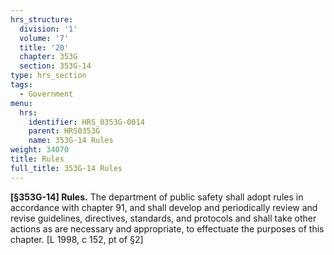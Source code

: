 ```yaml
---
hrs_structure:
  division: '1'
  volume: '7'
  title: '20'
  chapter: 353G
  section: 353G-14
type: hrs_section
tags:
  - Government
menu:
  hrs:
    identifier: HRS_0353G-0014
    parent: HRS0353G
    name: 353G-14 Rules
weight: 34070
title: Rules
full_title: 353G-14 Rules
---
```

**[§353G-14] Rules.** The department of public safety shall adopt rules in accordance with chapter 91, and shall develop and periodically review and revise guidelines, directives, standards, and protocols and shall take other actions as are necessary and appropriate, to effectuate the purposes of this chapter. [L 1998, c 152, pt of §2]